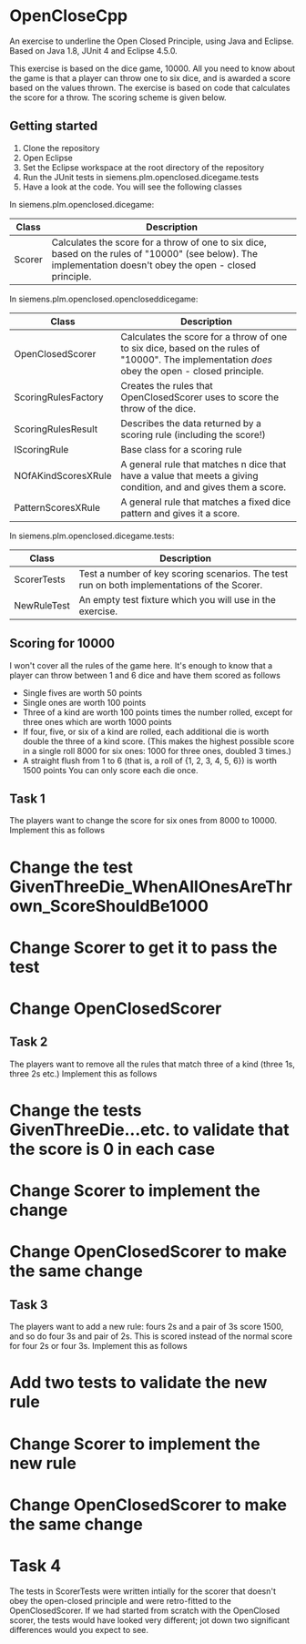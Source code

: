 # OpenCloseCpp
An exercise to underline the Open Closed Principle, using Java and Eclipse. 
Based on Java 1.8, JUnit 4 and Eclipse 4.5.0.

This exercise is based on the dice game, 10000. All you need to know about the game is that a player can throw one to six dice, and is awarded a score based on the values thrown. 
The exercise is based on code that calculates the score for a throw. The scoring scheme is given below. 

## Getting started

1. Clone the repository 
2. Open Eclipse
3. Set the Eclipse workspace at the root directory of the repository
4. Run the JUnit tests in siemens.plm.openclosed.dicegame.tests 
5. Have a look at the code. You will see the following classes

In siemens.plm.openclosed.dicegame:

| Class | Description |
|-------|-------------|
| Scorer | Calculates the score for a throw of one to six dice, based on the rules of "10000" (see below). The implementation doesn't obey the open - closed principle.|

In siemens.plm.openclosed.opencloseddicegame:

| Class | Description |
|-------|-------------|
| OpenClosedScorer | Calculates the score for a throw of one to six dice, based on the rules of "10000". The implementation *does* obey the open - closed principle.|
| ScoringRulesFactory | Creates the rules that OpenClosedScorer uses to score the throw of the dice. |
| ScoringRulesResult | Describes the data returned by a scoring rule (including the score!) |
| IScoringRule | Base class for a scoring rule |
| NOfAKindScoresXRule | A general rule that matches n dice that have a value that meets a giving condition, and and gives them a score. |
| PatternScoresXRule | A  general rule that matches a fixed dice pattern and gives it a score. |

In siemens.plm.openclosed.dicegame.tests:

| Class | Description |
|-------|-------------|
| ScorerTests | Test a number of key scoring scenarios. The test run on both implementations of the Scorer. |
| NewRuleTest | An empty test fixture which you will use in the exercise. |

## Scoring for 10000
I won't cover all the rules of the game here. It's enough to know that a player can throw between 1 and 6 dice and have them scored
as follows

* Single fives are worth 50 points
* Single ones are worth 100 points
* Three of a kind are worth 100 points times the number rolled, except for three ones which are worth 1000 points
* If four, five, or six of a kind are rolled, each additional die is worth double the three of a kind score. (This makes the highest possible score in a single roll 8000 for six ones: 1000 for three ones, doubled 3 times.)
* A straight flush from 1 to 6 (that is, a roll of {1, 2, 3, 4, 5, 6}) is worth 1500 points
You can only score each die once.

## Task 1
The players want to change the score for six ones from 8000 to 10000.
Implement this as follows

# Change the test GivenThreeDie_WhenAllOnesAreThrown_ScoreShouldBe1000
# Change Scorer to get it to pass the test
# Change OpenClosedScorer

## Task 2
The players want to remove all the rules that match three of a kind (three 1s, three 2s etc.) 
Implement this as follows

# Change the tests GivenThreeDie...etc. to validate that the score is 0 in each case
# Change Scorer to implement the change
# Change OpenClosedScorer to make the same change

## Task 3
The players want to add a new rule: fours 2s and a pair of 3s score 1500, and so do four 3s and pair of 2s. This is scored instead of the normal score for four 2s or four 3s.
Implement this as follows
# Add two tests to validate the new rule
# Change Scorer to implement the new rule
# Change OpenClosedScorer to make the same change

# Task 4
The tests in ScorerTests were written intially for the scorer that doesn't obey the open-closed principle and were retro-fitted to the OpenClosedScorer. If we had started from 
scratch with the OpenClosed scorer, the tests would have looked very different; jot down two significant differences would you expect to see.
